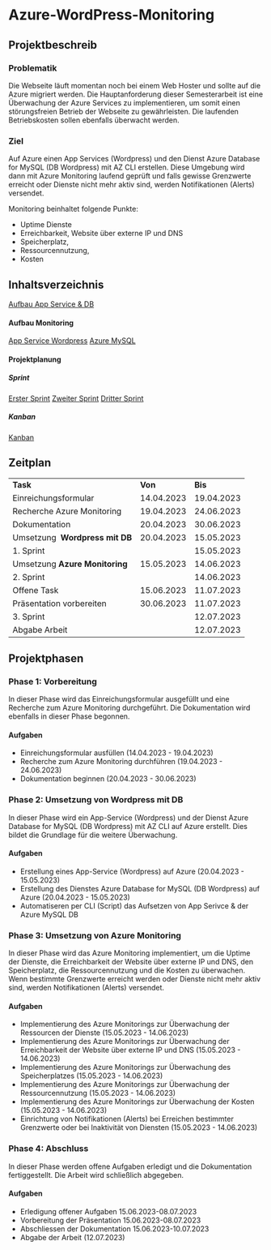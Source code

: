 # Azure-WordPress-Monitoring

## Projektbeschreib

### Problematik

Die Webseite läuft momentan noch bei einem Web Hoster und sollte auf die Azure migriert werden. Die Hauptanforderung dieser Semesterarbeit ist eine Überwachung der Azure Services zu implementieren, um somit einen störungsfreien Betrieb der Webseite zu gewährleisten. Die laufenden Betriebskosten sollen ebenfalls überwacht werden.

### Ziel
Auf Azure einen App Services (Wordpress) und den Dienst Azure Database for MySQL (DB Wordpress) mit AZ CLI erstellen. Diese Umgebung wird dann mit Azure Monitoring laufend geprüft und falls gewisse Grenzwerte erreicht oder Dienste nicht mehr aktiv sind, werden Notifikationen (Alerts) versendet.

Monitoring beinhaltet folgende Punkte:

* Uptime Dienste
* Erreichbarkeit, Website über externe IP und DNS
* Speicherplatz,
* Ressourcennutzung,
* Kosten


## Inhaltsverzeichnis

[Aufbau App Service & DB](Aufbau%20Azure%20Wordpress/readme.md)
#### Aufbau Monitoring
[App Service Wordpress](Monitoring%20Azure/App%20Service%20Wordpress.md)
[Azure MySQL](Monitoring%20Azure/Azure%20MySQL.md)

#### Projektplanung
##### Sprint
[Erster Sprint](Sprint/Erster%20Sprint.md)
[Zweiter Sprint](Sprint/Zweiter%20Sprint.md)
[Dritter Sprint](Sprint/Dritter%20Sprint.md)
##### Kanban
[Kanban](Planung/Kanban.md)

## Zeitplan

|   |   |   |
|---|---|---|
|**Task**|**Von**|**Bis**|
|Einreichungsformular|14.04.2023|19.04.2023|
|Recherche Azure Monitoring|19.04.2023|24.06.2023|
|Dokumentation|20.04.2023|30.06.2023|
|Umsetzung  **Wordpress mit DB**|20.04.2023|15.05.2023|
|1. Sprint||15.05.2023|
|Umsetzung **Azure Monitoring**|15.05.2023|14.06.2023|
|2. Sprint||14.06.2023|
|Offene Task|15.06.2023|11.07.2023|
|Präsentation vorbereiten|30.06.2023|11.07.2023|
|3. Sprint||12.07.2023|
|Abgabe Arbeit||12.07.2023|

## Projektphasen

### Phase 1: Vorbereitung

In dieser Phase wird das Einreichungsformular ausgefüllt und eine Recherche zum Azure Monitoring durchgeführt. Die Dokumentation wird ebenfalls in dieser Phase begonnen.

#### Aufgaben

- Einreichungsformular ausfüllen (14.04.2023 - 19.04.2023)
- Recherche zum Azure Monitoring durchführen (19.04.2023 - 24.06.2023)
- Dokumentation beginnen (20.04.2023 - 30.06.2023)

### Phase 2: Umsetzung von Wordpress mit DB

In dieser Phase wird ein App-Service (Wordpress) und der Dienst Azure Database for MySQL (DB Wordpress) mit AZ CLI auf Azure erstellt. Dies bildet die Grundlage für die weitere Überwachung.

#### Aufgaben

- Erstellung eines App-Service (Wordpress) auf Azure (20.04.2023 - 15.05.2023)
- Erstellung des Dienstes Azure Database for MySQL (DB Wordpress) auf Azure (20.04.2023 - 15.05.2023)
- Automatiseren per CLI (Script) das Aufsetzen von App Serivce & der Azure MySQL DB

### Phase 3: Umsetzung von Azure Monitoring

In dieser Phase wird das Azure Monitoring implementiert, um die Uptime der Dienste, die Erreichbarkeit der Website über externe IP und DNS, den Speicherplatz, die Ressourcennutzung und die Kosten zu überwachen. Wenn bestimmte Grenzwerte erreicht werden oder Dienste nicht mehr aktiv sind, werden Notifikationen (Alerts) versendet.

#### Aufgaben

- Implementierung des Azure Monitorings zur Überwachung der Ressourcen der Dienste (15.05.2023 - 14.06.2023)
- Implementierung des Azure Monitorings zur Überwachung der Erreichbarkeit der Website über externe IP und DNS (15.05.2023 - 14.06.2023)
- Implementierung des Azure Monitorings zur Überwachung des Speicherplatzes (15.05.2023 - 14.06.2023)
- Implementierung des Azure Monitorings zur Überwachung der Ressourcennutzung (15.05.2023 - 14.06.2023)
- Implementierung des Azure Monitorings zur Überwachung der Kosten (15.05.2023 - 14.06.2023)
- Einrichtung von Notifikationen (Alerts) bei Erreichen bestimmter Grenzwerte oder bei Inaktivität von Diensten (15.05.2023 - 14.06.2023)

### Phase 4: Abschluss

In dieser Phase werden offene Aufgaben erledigt und die Dokumentation fertiggestellt. Die Arbeit wird schließlich abgegeben.

#### Aufgaben

- Erledigung offener Aufgaben 15.06.2023-08.07.2023
- Vorbereitung der Präsentation 15.06.2023-08.07.2023
- Abschliessen der Dokumentation 15.06.2023-10.07.2023
- Abgabe der Arbeit (12.07.2023)



